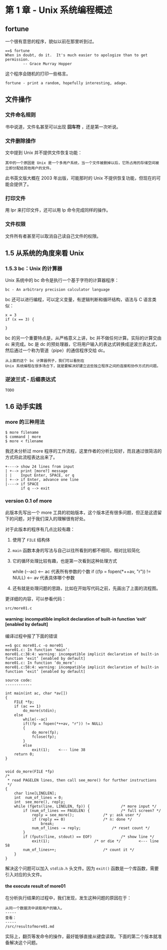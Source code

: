 # 第 1 章 - Unix 系统编程概述

## fortune
一个很有意思的程序，貌似以前在那里听到过。

	==$ fortune
	When in doubt, do it.  It's much easier to apologize than to get permission.
			-- Grace Murray Hopper
 
这个程序会随机的打印一些格言。

	fortune - print a random, hopefully interesting, adage.

## 文件操作

### 文件命名规则
书中说道，文件名甚至可以出现 **回车符** ，还是第一次听说。

### 文件删除操作
文中提到 Unix 并不提供文件恢复功能：

	其中的一个原因是 Unix 是一个多用户系统，当一个文件被删掉以后，它所占用的存储空间被立即分配给其他用户的文件。

此书英文版大概在 2003 年出版，可能那时的 Unix 不提供恢复功能，但现在的可能会提供了。

### 打印文件
用 lpr 来打印文件，还可以用 lp 命令完成同样的操作。

### 文件权限
文件所有者甚至可以取消自己读自己文件的权限。

## 1.5 从系统的角度来看 Unix


### 1.5.3 bc：Unix 的计算器
Unix 系统中的 bc 命令是执行一个基于字符的计算器程序：

	bc - An arbitrary precision calculator language

bc 还可以进行编程，可以定义变量，有逻辑判断和循环结构，语法与 C 语言类似：

	x = 3
	if (x == 3) {
		
	}

bc 的另一个重要特点是，从严格意义上讲，bc 并不做任何计算。实际的计算交由 `dc` 来完成。bc 是 dc 的预处理器，它将用户输入的表达式转换成逆波兰表达式，然后通过一个称为管道（pipe）的通信程序交给 dc。

	从上面的这个 bc 计算器例子，我们可以看到在
	Unix 系统编程在很多场合下，就是要解决好建立这些独立程序之间的连接和协作方式的问题。

### 逆波兰式 - 后缀表达式

	TODO

## 1.6 动手实践

### more 的三种用法

	$ more filename
	$ command | more
	$ more < filename

我还未分析过 more 程序的工作流程，这里作者的分析比较好，而且通过很简洁的方式将此流程表达出来了。

	+----> show 24 lines from input
	| +--> print [more?] message
	| |    Input Enter, SPACE, or q
	| +--> if Enter, advance one line
	|----> if SPACE
	       if q --> exit

### version 0.1 of more
此版本先写出一个 more 工具的初始版本，这个版本还有很多问题，但正是这遗留下的问题，对于我们深入的理解很有好处。

对于此版本的程序有几点比较有趣：

 1. 使用了 `FILE` 结构体
 2. `main` 函数本身的写法与自己以往所看到的都不相同，相对比较简化
 3. 它的循环处理比较有趣，也是第一次看到这种处理方式

	while (--ac)                                    <-- ac 代表所有参数的个数
		if ((fp = fopen(*++av, "r")) != NULL)   <-- av 代表具体哪个参数

 4. 还有就是处理问题的思路，比如在开始写代码之前，先画出了上面的流程图。

更详细的内容，可以参看代码：

	src/more01.c

#### warning: incompatible implicit declaration of built-in function ‘exit’ [enabled by default]
编译过程中报了下面的错误

	==$ gcc more01.c -o more01
	more01.c: In function ‘main’:
	more01.c:38:4: warning: incompatible implicit declaration of built-in function ‘exit’ [enabled by default]
	more01.c: In function ‘do_more’:
	more01.c:58:4: warning: incompatible implicit declaration of built-in function ‘exit’ [enabled by default]

	source code:
	------------
	
	int main(int ac, char *av[])
	{
		FILE *fp;
		if (ac == 1)
			do_more(stdin);
		else
			while(--ac)
			if((fp = fopen(*++av, "r")) != NULL)
			{
				do_more(fp);
				fclose(fp);
			}
			else
				exit(1);	<--- line 38
		return 0;
	}


	void do_more(FILE *fp)
	/* 
	 * read PAGELEN lines, then call see_more() for further instructions
	 */
	{
		char line[LINELEN];
		int  num_of_lines = 0;
		int  see_more(), reply;
		while (fgets(line, LINELEN, fp)) {				/* more input */
			if (num_of_lines == PAGELEN) {				/* full screen? */
				reply = see_more();				/* y: ask user */
				if (reply == 0)					/* n: done */
					break;
				num_of_lines -= reply;				/* reset count */
			}
			if (fputs(line, stdout) == EOF)				/* show line */
				exit(1);					/* or die */		<--- line 58
			num_of_lines++;						/* count it */
		}
	}

解决这个问题可以加入 `stdlib.h` 头文件。因为 `exit()` 函数是一个库函数，需要引入对应的头文件。

#### the execute result of more01
在分析执行结果的过程中，我们发现，发生这种问题的原因在于：

	从同一个数据流中读取用户的输入。
	-----
	查看：
	-----
	/src/resultofmore01.md

实际上，翻页等发命令的操作，最好能够直接从键盘读取。下面的第二个版本就准备解决这个问题。
